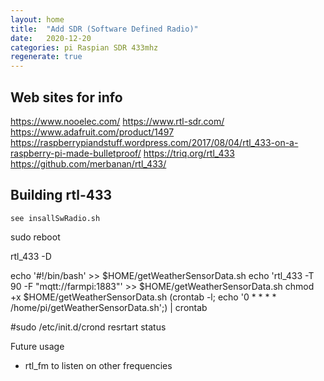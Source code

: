 ```yaml
---
layout: home
title:  "Add SDR (Software Defined Radio)"
date:   2020-12-20
categories: pi Raspian SDR 433mhz
regenerate: true
---
```

 
## Web sites for info
https://www.nooelec.com/
https://www.rtl-sdr.com/
https://www.adafruit.com/product/1497
https://raspberrypiandstuff.wordpress.com/2017/08/04/rtl_433-on-a-raspberry-pi-made-bulletproof/
https://triq.org/rtl_433
https://github.com/merbanan/rtl_433/

## Building rtl-433
```
see insallSwRadio.sh

```
sudo reboot

rtl_433 -D

echo '#!/bin/bash' >>  $HOME/getWeatherSensorData.sh
echo 'rtl_433 -T 90 -F "mqtt://farmpi:1883"' >>  $HOME/getWeatherSensorData.sh
chmod +x $HOME/getWeatherSensorData.sh
(crontab -l; echo '0 * * * * /home/pi/getWeatherSensorData.sh';) | crontab

#sudo /etc/init.d/crond resrtart status

Future usage
- rtl_fm to listen on other frequencies

